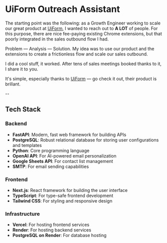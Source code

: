 # UiForm Outreach Assistant

The starting point was the following: as a Growth Engineer working to scale our great product at [UiForm](uiform.com), I wanted to reach out to **A LOT** of people. For this purpose, there are nice fee-paying existing Chrome extensions, but that poorly integrated in the sales outbound flow I had.

Problem — Analysis — Solution. 
My idea was to use our product and the extensions to create a frictionless flow and scale our sales outbound. 

I did a cool stuff, it worked. After tens of sales meetings booked thanks to it, I share it to you.

It's simple, especially thanks to [UiForm](uiform.com) — go check it out, their product is brillant.


-- 

## Tech Stack

### Backend
- **FastAPI**: Modern, fast web framework for building APIs
- **PostgreSQL**: Robust relational database for storing user configurations and templates
- **Python**: Core programming language
- **OpenAI API**: For AI-powered email personalization
- **Google Sheets API**: For contact list management
- **SMTP**: For email sending capabilities

### Frontend
- **Next.js**: React framework for building the user interface
- **TypeScript**: For type-safe frontend development
- **Tailwind CSS**: For styling and responsive design

### Infrastructure
- **Vercel**: For hosting frontend services
- **Render**: For hosting backend services
- **PostgreSQL on Render**: For database hosting
